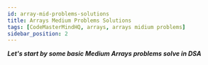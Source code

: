 ```yaml
---
id: array-mid-problems-solutions
title: Arrays Medium Problems Solutions
tags: [CodeMasterMindHQ, arrays, arrays midium problems]
sidebar_position: 2
---
```


***Let's start by some basic Medium Arrays problems solve in DSA***
